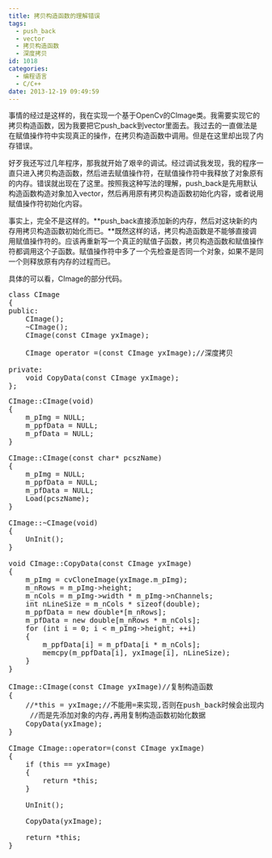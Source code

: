 ```yaml
---
title: 拷贝构造函数的理解错误
tags:
  - push_back
  - vector
  - 拷贝构造函数
  - 深度拷贝
id: 1018
categories:
  - 编程语言
  - C/C++
date: 2013-12-19 09:49:59
---
```


 事情的经过是这样的，我在实现一个基于OpenCv的CImage类。我需要实现它的拷贝构造函数，因为我要把它push_back到vector里面去。我过去的一直做法是在赋值操作符中实现真正的操作，在拷贝构造函数中调用。但是在这里却出现了内存错误。

 好歹我还写过几年程序，那我就开始了艰辛的调试。经过调试我发现，我的程序一直只进入拷贝构造函数，然后进去赋值操作符，在赋值操作符中我释放了对象原有的内存。错误就出现在了这里。按照我这种写法的理解，push_back是先用默认构造函数构造对象加入vector，然后再用原有拷贝构造函数初始化内容，或者说用赋值操作符初始化内容。

 事实上，完全不是这样的。**push_back直接添加新的内存，然后对这块新的内存用拷贝构造函数初始化而已。**既然这样的话，拷贝构造函数是不能够直接调用赋值操作符的。应该再重新写一个真正的赋值子函数，拷贝构造函数和赋值操作符都调用这个子函数。赋值操作符中多了一个先检查是否同一个对象，如果不是同一个则释放原有内存的过程而已。

 具体的可以看，CImage的部分代码。

<pre class="brush:cpp;first-line:1;pad-line-numbers:true;highlight:null;collapse:false;">
class CImage
{
public:
	CImage();
	~CImage();
	CImage(const CImage yxImage);

	CImage operator =(const CImage yxImage);//深度拷贝

private:
	void CopyData(const CImage yxImage);
};
</pre>
<pre class="brush:cpp;first-line:1;pad-line-numbers:true;highlight:null;collapse:false;">
CImage::CImage(void)
{
	m_pImg = NULL;
	m_ppfData = NULL;
	m_pfData = NULL;
}

CImage::CImage(const char* pcszName) 
{
	m_pImg = NULL;
	m_ppfData = NULL;
	m_pfData = NULL;
	Load(pcszName);
}

CImage::~CImage(void)
{
	UnInit();
}

void CImage::CopyData(const CImage yxImage)
{
	m_pImg = cvCloneImage(yxImage.m_pImg);
	m_nRows = m_pImg->height;
	m_nCols = m_pImg->width * m_pImg->nChannels;
	int nLineSize = m_nCols * sizeof(double);
	m_ppfData = new double*[m_nRows];
	m_pfData = new double[m_nRows * m_nCols];
	for (int i = 0; i < m_pImg->height; ++i)
	{
		m_ppfData[i] = m_pfData[i * m_nCols];
		memcpy(m_ppfData[i], yxImage[i], nLineSize);
	}
}

CImage::CImage(const CImage yxImage)//复制构造函数
{
	//*this = yxImage;//不能用=来实现,否则在push_back时候会出现内存错误,因为vector不调用默认构造函数
	 //而是先添加对象的内存,再用复制构造函数初始化数据
	CopyData(yxImage);
}

CImage CImage::operator=(const CImage yxImage)
{
	if (this == yxImage)
	{
		return *this;
	}

	UnInit();

	CopyData(yxImage);

	return *this;
}
</pre>